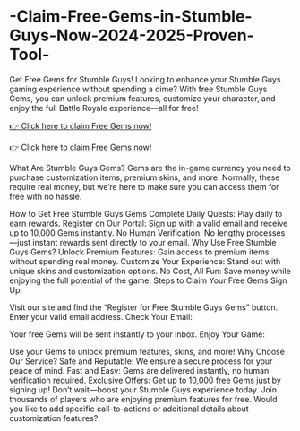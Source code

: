 # -Claim-Free-Gems-in-Stumble-Guys-Now-2024-2025-Proven-Tool-
Get Free Gems for Stumble Guys!
Looking to enhance your Stumble Guys gaming experience without spending a dime? With free Stumble Guys Gems, you can unlock premium features, customize your character, and enjoy the full Battle Royale experience—all for free!

[👉 Click here to claim Free Gems now!](https://cutt.ly/1eXD7EW3)

[👉 Click here to claim Free Gems now!](https://cutt.ly/1eXD7EW3)

What Are Stumble Guys Gems?
Gems are the in-game currency you need to purchase customization items, premium skins, and more. Normally, these require real money, but we’re here to make sure you can access them for free with no hassle.

How to Get Free Stumble Guys Gems
Complete Daily Quests: Play daily to earn rewards.
Register on Our Portal: Sign up with a valid email and receive up to 10,000 Gems instantly.
No Human Verification: No lengthy processes—just instant rewards sent directly to your email.
Why Use Free Stumble Guys Gems?
Unlock Premium Features: Gain access to premium items without spending real money.
Customize Your Experience: Stand out with unique skins and customization options.
No Cost, All Fun: Save money while enjoying the full potential of the game.
Steps to Claim Your Free Gems
Sign Up:

Visit our site and find the “Register for Free Stumble Guys Gems” button.
Enter your valid email address.
Check Your Email:

Your free Gems will be sent instantly to your inbox.
Enjoy Your Game:

Use your Gems to unlock premium features, skins, and more!
Why Choose Our Service?
Safe and Reputable: We ensure a secure process for your peace of mind.
Fast and Easy: Gems are delivered instantly, no human verification required.
Exclusive Offers: Get up to 10,000 free Gems just by signing up!
Don’t wait—boost your Stumble Guys experience today. Join thousands of players who are enjoying premium features for free.
Would you like to add specific call-to-actions or additional details about customization features?
